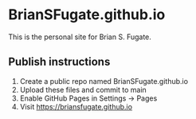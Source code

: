 # BrianSFugate.github.io

This is the personal site for Brian S. Fugate.

## Publish instructions
1. Create a public repo named BrianSFugate.github.io
2. Upload these files and commit to main
3. Enable GitHub Pages in Settings → Pages
4. Visit https://briansfugate.github.io
